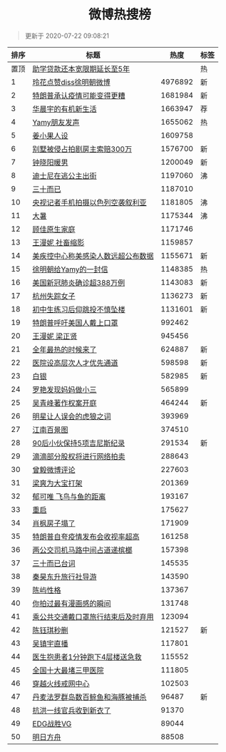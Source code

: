 <h1 align="center">微博热搜榜</h1>

> 更新于 2020-07-22 09:08:21

| 排序 | 标题                                                                                                                                                                                                                                        | 热度    | 标签 |
| ---- | ------------------------------------------------------------------------------------------------------------------------------------------------------------------------------------------------------------------------------------------- | ------- | ---- |
| 置顶 | [助学贷款还本宽限期延长至5年](https://s.weibo.com/weibo?q=%23%E5%8A%A9%E5%AD%A6%E8%B4%B7%E6%AC%BE%E8%BF%98%E6%9C%AC%E5%AE%BD%E9%99%90%E6%9C%9F%E5%BB%B6%E9%95%BF%E8%87%B35%E5%B9%B4%23&Refer=new_time)                                      |         | 热   |
| 1    | [玲花点赞diss徐明朝微博](https://s.weibo.com/weibo?q=%23%E7%8E%B2%E8%8A%B1%E7%82%B9%E8%B5%9Ediss%E5%BE%90%E6%98%8E%E6%9C%9D%E5%BE%AE%E5%8D%9A%23&Refer=top)                                                                                 | 4976892 | 新   |
| 2    | [特朗普承认疫情可能变得更糟](https://s.weibo.com/weibo?q=%23%E7%89%B9%E6%9C%97%E6%99%AE%E6%89%BF%E8%AE%A4%E7%96%AB%E6%83%85%E5%8F%AF%E8%83%BD%E5%8F%98%E5%BE%97%E6%9B%B4%E7%B3%9F%23&Refer=top)                                             | 1681984 | 新   |
| 3    | [华晨宇的有机新生活](https://s.weibo.comjavascript:void(0);)                                                                                                                                                                                | 1663947 | 荐   |
| 4    | [Yamy朋友发声](https://s.weibo.com/weibo?q=%23Yamy%E6%9C%8B%E5%8F%8B%E5%8F%91%E5%A3%B0%23&Refer=top)                                                                                                                                        | 1655062 | 热   |
| 5    | [姜小果人设](https://s.weibo.com/weibo?q=%23%E5%A7%9C%E5%B0%8F%E6%9E%9C%E4%BA%BA%E8%AE%BE%23&Refer=top)                                                                                                                                     | 1609758 |      |
| 6    | [别墅被侵占拍剧房主索赔300万](https://s.weibo.com/weibo?q=%23%E5%88%AB%E5%A2%85%E8%A2%AB%E4%BE%B5%E5%8D%A0%E6%8B%8D%E5%89%A7%E6%88%BF%E4%B8%BB%E7%B4%A2%E8%B5%94300%E4%B8%87%23&Refer=top)                                                  | 1576700 | 新   |
| 7    | [钟晓阳暖男](https://s.weibo.com/weibo?q=%23%E9%92%9F%E6%99%93%E9%98%B3%E6%9A%96%E7%94%B7%23&Refer=top)                                                                                                                                     | 1200049 | 新   |
| 8    | [迪士尼在逃公主出街](https://s.weibo.com/weibo?q=%23%E8%BF%AA%E5%A3%AB%E5%B0%BC%E5%9C%A8%E9%80%83%E5%85%AC%E4%B8%BB%E5%87%BA%E8%A1%97%23&Refer=top)                                                                                         | 1197060 | 沸   |
| 9    | [三十而已](https://s.weibo.com/weibo?q=%E4%B8%89%E5%8D%81%E8%80%8C%E5%B7%B2&Refer=top)                                                                                                                                                      | 1187010 |      |
| 10   | [央视记者手机拍摄以色列空袭叙利亚](https://s.weibo.com/weibo?q=%23%E5%A4%AE%E8%A7%86%E8%AE%B0%E8%80%85%E6%89%8B%E6%9C%BA%E6%8B%8D%E6%91%84%E4%BB%A5%E8%89%B2%E5%88%97%E7%A9%BA%E8%A2%AD%E5%8F%99%E5%88%A9%E4%BA%9A%23&Refer=top)            | 1181805 | 沸   |
| 11   | [大暑](https://s.weibo.com/weibo?q=%E5%A4%A7%E6%9A%91&Refer=top)                                                                                                                                                                            | 1175344 | 沸   |
| 12   | [顾佳原生家庭](https://s.weibo.com/weibo?q=%23%E9%A1%BE%E4%BD%B3%E5%8E%9F%E7%94%9F%E5%AE%B6%E5%BA%AD%23&Refer=top)                                                                                                                          | 1171746 |      |
| 13   | [王漫妮 社畜缩影](https://s.weibo.com/weibo?q=%E7%8E%8B%E6%BC%AB%E5%A6%AE%20%E7%A4%BE%E7%95%9C%E7%BC%A9%E5%BD%B1&Refer=top)                                                                                                                 | 1159857 |      |
| 14   | [美疾控中心称美感染人数远超公布数据](https://s.weibo.com/weibo?q=%23%E7%BE%8E%E7%96%BE%E6%8E%A7%E4%B8%AD%E5%BF%83%E7%A7%B0%E7%BE%8E%E6%84%9F%E6%9F%93%E4%BA%BA%E6%95%B0%E8%BF%9C%E8%B6%85%E5%85%AC%E5%B8%83%E6%95%B0%E6%8D%AE%23&Refer=top) | 1155671 | 新   |
| 15   | [徐明朝给Yamy的一封信](https://s.weibo.com/weibo?q=%23%E5%BE%90%E6%98%8E%E6%9C%9D%E7%BB%99Yamy%E7%9A%84%E4%B8%80%E5%B0%81%E4%BF%A1%23&Refer=top)                                                                                            | 1148385 | 热   |
| 16   | [美国新冠肺炎确诊超388万例](https://s.weibo.com/weibo?q=%23%E7%BE%8E%E5%9B%BD%E6%96%B0%E5%86%A0%E8%82%BA%E7%82%8E%E7%A1%AE%E8%AF%8A%E8%B6%85388%E4%B8%87%E4%BE%8B%23&Refer=top)                                                             | 1143083 | 新   |
| 17   | [杭州失踪女子](https://s.weibo.com/weibo?q=%23%E6%9D%AD%E5%B7%9E%E5%A4%B1%E8%B8%AA%E5%A5%B3%E5%AD%90%23&Refer=top)                                                                                                                          | 1136273 | 新   |
| 18   | [初中生练习后仰跳投不慎坠楼](https://s.weibo.com/weibo?q=%E5%88%9D%E4%B8%AD%E7%94%9F%E7%BB%83%E4%B9%A0%E5%90%8E%E4%BB%B0%E8%B7%B3%E6%8A%95%E4%B8%8D%E6%85%8E%E5%9D%A0%E6%A5%BC&Refer=top)                                                   | 1131601 | 新   |
| 19   | [特朗普呼吁美国人戴上口罩](https://s.weibo.com/weibo?q=%23%E7%89%B9%E6%9C%97%E6%99%AE%E5%91%BC%E5%90%81%E7%BE%8E%E5%9B%BD%E4%BA%BA%E6%88%B4%E4%B8%8A%E5%8F%A3%E7%BD%A9%23&Refer=top)                                                        | 992462  |      |
| 20   | [王漫妮 梁正贤](https://s.weibo.com/weibo?q=%E7%8E%8B%E6%BC%AB%E5%A6%AE%20%E6%A2%81%E6%AD%A3%E8%B4%A4&Refer=top)                                                                                                                            | 945456  |      |
| 21   | [全年最热的时候来了](https://s.weibo.com/weibo?q=%23%E5%85%A8%E5%B9%B4%E6%9C%80%E7%83%AD%E7%9A%84%E6%97%B6%E5%80%99%E6%9D%A5%E4%BA%86%23&Refer=top)                                                                                         | 624887  | 新   |
| 22   | [医院设高层次人才优先通道](https://s.weibo.com/weibo?q=%23%E5%8C%BB%E9%99%A2%E8%AE%BE%E9%AB%98%E5%B1%82%E6%AC%A1%E4%BA%BA%E6%89%8D%E4%BC%98%E5%85%88%E9%80%9A%E9%81%93%23&Refer=top)                                                        | 598598  | 新   |
| 23   | [白银](https://s.weibo.com/weibo?q=%E7%99%BD%E9%93%B6&Refer=top)                                                                                                                                                                            | 582985  | 新   |
| 24   | [罗艳发现妈妈做小三](https://s.weibo.com/weibo?q=%23%E7%BD%97%E8%89%B3%E5%8F%91%E7%8E%B0%E5%A6%88%E5%A6%88%E5%81%9A%E5%B0%8F%E4%B8%89%23&Refer=top)                                                                                         | 565899  |      |
| 25   | [吴青峰著作权案开庭](https://s.weibo.com/weibo?q=%23%E5%90%B4%E9%9D%92%E5%B3%B0%E8%91%97%E4%BD%9C%E6%9D%83%E6%A1%88%E5%BC%80%E5%BA%AD%23&Refer=top)                                                                                         | 464244  | 新   |
| 26   | [明星让人误会的虎狼之词](https://s.weibo.com/weibo?q=%23%E6%98%8E%E6%98%9F%E8%AE%A9%E4%BA%BA%E8%AF%AF%E4%BC%9A%E7%9A%84%E8%99%8E%E7%8B%BC%E4%B9%8B%E8%AF%8D%23&Refer=top)                                                                   | 393969  |      |
| 27   | [江南百景图](https://s.weibo.com/weibo?q=%E6%B1%9F%E5%8D%97%E7%99%BE%E6%99%AF%E5%9B%BE&Refer=top)                                                                                                                                           | 374510  |      |
| 28   | [90后小伙保持5项吉尼斯纪录](https://s.weibo.com/weibo?q=90%E5%90%8E%E5%B0%8F%E4%BC%99%E4%BF%9D%E6%8C%815%E9%A1%B9%E5%90%89%E5%B0%BC%E6%96%AF%E7%BA%AA%E5%BD%95&Refer=top)                                                                   | 291534  | 新   |
| 29   | [滴滴部分股权将进行网络拍卖](https://s.weibo.com/weibo?q=%E6%BB%B4%E6%BB%B4%E9%83%A8%E5%88%86%E8%82%A1%E6%9D%83%E5%B0%86%E8%BF%9B%E8%A1%8C%E7%BD%91%E7%BB%9C%E6%8B%8D%E5%8D%96&Refer=top)                                                   | 288643  |      |
| 30   | [曾毅微博评论](https://s.weibo.com/weibo?q=%E6%9B%BE%E6%AF%85%E5%BE%AE%E5%8D%9A%E8%AF%84%E8%AE%BA&Refer=top)                                                                                                                                | 227603  |      |
| 31   | [梁爽为大宝打架](https://s.weibo.com/weibo?q=%23%E6%A2%81%E7%88%BD%E4%B8%BA%E5%A4%A7%E5%AE%9D%E6%89%93%E6%9E%B6%23&Refer=top)                                                                                                               | 201369  |      |
| 32   | [郁可唯 飞鸟与鱼的距离](https://s.weibo.com/weibo?q=%E9%83%81%E5%8F%AF%E5%94%AF%20%E9%A3%9E%E9%B8%9F%E4%B8%8E%E9%B1%BC%E7%9A%84%E8%B7%9D%E7%A6%BB&Refer=top)                                                                                | 193167  |      |
| 33   | [重启](https://s.weibo.com/weibo?q=%E9%87%8D%E5%90%AF&Refer=top)                                                                                                                                                                            | 175627  |      |
| 34   | [肖枫房子塌了](https://s.weibo.com/weibo?q=%23%E8%82%96%E6%9E%AB%E6%88%BF%E5%AD%90%E5%A1%8C%E4%BA%86%23&Refer=top)                                                                                                                          | 171909  |      |
| 35   | [特朗普自夸疫情发布会收视率超高](https://s.weibo.com/weibo?q=%23%E7%89%B9%E6%9C%97%E6%99%AE%E8%87%AA%E5%A4%B8%E7%96%AB%E6%83%85%E5%8F%91%E5%B8%83%E4%BC%9A%E6%94%B6%E8%A7%86%E7%8E%87%E8%B6%85%E9%AB%98%23&Refer=top)                       | 161258  |      |
| 36   | [两公交司机马路中间占道递槟榔](https://s.weibo.com/weibo?q=%E4%B8%A4%E5%85%AC%E4%BA%A4%E5%8F%B8%E6%9C%BA%E9%A9%AC%E8%B7%AF%E4%B8%AD%E9%97%B4%E5%8D%A0%E9%81%93%E9%80%92%E6%A7%9F%E6%A6%94&Refer=top)                                        | 157398  |      |
| 37   | [三十而已台词](https://s.weibo.com/weibo?q=%23%E4%B8%89%E5%8D%81%E8%80%8C%E5%B7%B2%E5%8F%B0%E8%AF%8D%23&Refer=top)                                                                                                                          | 145535  |      |
| 38   | [秦昊东升旅行社导游](https://s.weibo.com/weibo?q=%23%E7%A7%A6%E6%98%8A%E4%B8%9C%E5%8D%87%E6%97%85%E8%A1%8C%E7%A4%BE%E5%AF%BC%E6%B8%B8%23&Refer=top)                                                                                         | 143590  |      |
| 39   | [陈屿性格](https://s.weibo.com/weibo?q=%E9%99%88%E5%B1%BF%E6%80%A7%E6%A0%BC&Refer=top)                                                                                                                                                      | 137367  |      |
| 40   | [你拍过最有漫画感的瞬间](https://s.weibo.com/weibo?q=%23%E4%BD%A0%E6%8B%8D%E8%BF%87%E6%9C%80%E6%9C%89%E6%BC%AB%E7%94%BB%E6%84%9F%E7%9A%84%E7%9E%AC%E9%97%B4%23&Refer=top)                                                                   | 131748  |      |
| 41   | [乘公共交通戴口罩旅行结束后及时弃用](https://s.weibo.com/weibo?q=%E4%B9%98%E5%85%AC%E5%85%B1%E4%BA%A4%E9%80%9A%E6%88%B4%E5%8F%A3%E7%BD%A9%E6%97%85%E8%A1%8C%E7%BB%93%E6%9D%9F%E5%90%8E%E5%8F%8A%E6%97%B6%E5%BC%83%E7%94%A8&Refer=top)       | 123094  |      |
| 42   | [陈钰琪秒删](https://s.weibo.com/weibo?q=%E9%99%88%E9%92%B0%E7%90%AA%E7%A7%92%E5%88%A0&Refer=top)                                                                                                                                           | 121527  | 新   |
| 43   | [吴镇宇直播](https://s.weibo.com/weibo?q=%E5%90%B4%E9%95%87%E5%AE%87%E7%9B%B4%E6%92%AD&Refer=top)                                                                                                                                           | 117801  |      |
| 44   | [医生抱患者1分钟跑下4层楼送急救](https://s.weibo.com/weibo?q=%E5%8C%BB%E7%94%9F%E6%8A%B1%E6%82%A3%E8%80%851%E5%88%86%E9%92%9F%E8%B7%91%E4%B8%8B4%E5%B1%82%E6%A5%BC%E9%80%81%E6%80%A5%E6%95%91&Refer=top)                                    | 115552  |      |
| 45   | [全国十大最堵三甲医院](https://s.weibo.com/weibo?q=%23%E5%85%A8%E5%9B%BD%E5%8D%81%E5%A4%A7%E6%9C%80%E5%A0%B5%E4%B8%89%E7%94%B2%E5%8C%BB%E9%99%A2%23&Refer=top)                                                                              | 111805  |      |
| 46   | [穿越火线戒网中心](https://s.weibo.com/weibo?q=%23%E7%A9%BF%E8%B6%8A%E7%81%AB%E7%BA%BF%E6%88%92%E7%BD%91%E4%B8%AD%E5%BF%83%23&Refer=top)                                                                                                    | 102503  |      |
| 47   | [丹麦法罗群岛数百鲸鱼和海豚被捕杀](https://s.weibo.com/weibo?q=%E4%B8%B9%E9%BA%A6%E6%B3%95%E7%BD%97%E7%BE%A4%E5%B2%9B%E6%95%B0%E7%99%BE%E9%B2%B8%E9%B1%BC%E5%92%8C%E6%B5%B7%E8%B1%9A%E8%A2%AB%E6%8D%95%E6%9D%80&Refer=top)                  | 96487   | 新   |
| 48   | [抗洪一线官兵收到新衣了](https://s.weibo.com/weibo?q=%E6%8A%97%E6%B4%AA%E4%B8%80%E7%BA%BF%E5%AE%98%E5%85%B5%E6%94%B6%E5%88%B0%E6%96%B0%E8%A1%A3%E4%BA%86&Refer=top)                                                                         | 91370   |      |
| 49   | [EDG战胜VG](https://s.weibo.com/weibo?q=EDG%E6%88%98%E8%83%9CVG&Refer=top)                                                                                                                                                                  | 89044   |      |
| 50   | [明日方舟](https://s.weibo.com/weibo?q=%E6%98%8E%E6%97%A5%E6%96%B9%E8%88%9F&Refer=top)                                                                                                                                                      | 88508   |      |